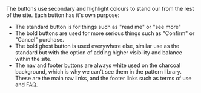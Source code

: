 The buttons use secondary and highlight colours to stand our from the rest of the site. Each button has it's own purpose:

- The standard button is for things such as "read me" or "see more"
- The bold buttons are used for more serious things such as "Confirm" or "Cancel" purchase.
- The bold ghost button is used everywhere else, similar use as the standard but with the option of adding higher visibility and balance within the site.
- The nav and footer buttons are always white used on the charcoal background, which is why we can't see them in the pattern library. These are the main nav links, and the footer links such as terms of use and FAQ.
